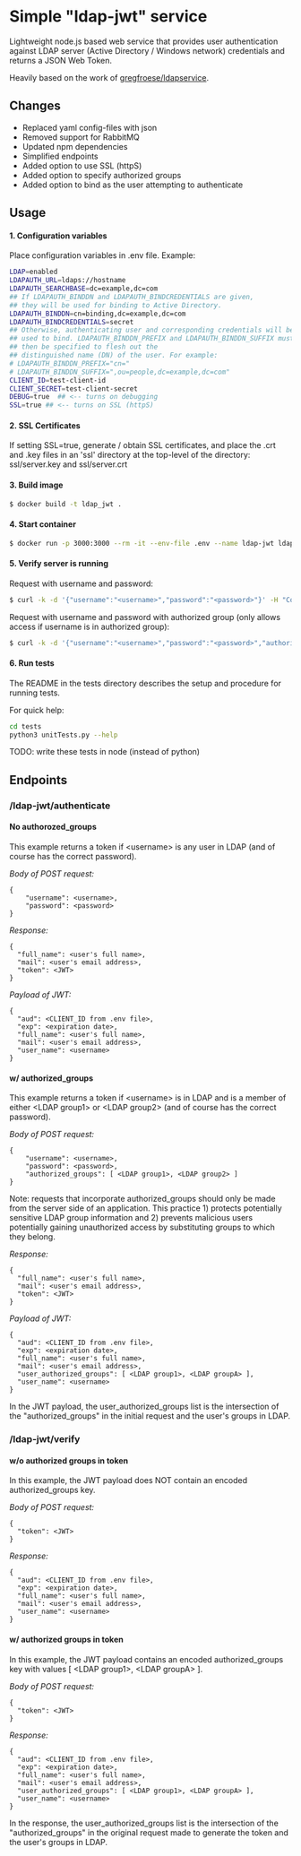 # Simple "ldap-jwt" service
Lightweight node.js based web service that provides user authentication against LDAP server (Active Directory / Windows network) credentials and returns a JSON Web Token.

Heavily based on the work of [gregfroese/ldapservice](https://github.com/gregfroese/ldapservice).


## Changes

* Replaced yaml config-files with json
* Removed support for RabbitMQ
* Updated npm dependencies
* Simplified endpoints
* Added option to use SSL (httpS) 
* Added option to specify authorized groups
* Added option to bind as the user attempting to authenticate


## Usage


#### 1. Configuration variables

Place configuration variables in .env file. Example:

```bash
LDAP=enabled
LDAPAUTH_URL=ldaps://hostname
LDAPAUTH_SEARCHBASE=dc=example,dc=com
## If LDAPAUTH_BINDDN and LDAPAUTH_BINDCREDENTIALS are given,
## they will be used for binding to Active Directory.
LDAPAUTH_BINDDN=cn=binding,dc=example,dc=com
LDAPAUTH_BINDCREDENTIALS=secret
## Otherwise, authenticating user and corresponding credentials will be
## used to bind. LDAPAUTH_BINDDN_PREFIX and LDAPAUTH_BINDDN_SUFFIX must
## then be specified to flesh out the
## distinguished name (DN) of the user. For example:
# LDAPAUTH_BINDDN_PREFIX="cn="
# LDAPAUTH_BINDDN_SUFFIX=",ou=people,dc=example,dc=com"
CLIENT_ID=test-client-id
CLIENT_SECRET=test-client-secret
DEBUG=true  ## <-- turns on debugging
SSL=true ## <-- turns on SSL (httpS)
```

#### 2. SSL Certificates

If setting SSL=true, generate / obtain SSL certificates, and place the .crt and .key files in an 'ssl' directory at the top-level of the directory: ssl/server.key and ssl/server.crt


#### 3. Build image

```bash
$ docker build -t ldap_jwt .
```

#### 4. Start container

```bash
$ docker run -p 3000:3000 --rm -it --env-file .env --name ldap-jwt ldap_jwt
```

#### 5. Verify server is running

Request with username and password:

```bash
$ curl -k -d '{"username":"<username>","password":"<password>"}' -H "Content-Type: application/json" -X POST "https://<hostname>/ldap-jwt/authenticate"
```

Request with username and password with authorized group (only allows access if username is in authorized group):

```bash
$ curl -k -d '{"username":"<username>","password":"<password>","authorized_groups":[<authorized group]}' -H "Content-Type: application/json" -X POST "https://<hostname>/ldap-jwt/authenticate"
```

#### 6. Run tests

The README in the tests directory describes the setup and procedure for running tests. 

For quick help:

```bash
cd tests
python3 unitTests.py --help
```

TODO: write these tests in node (instead of python)

## Endpoints

### /ldap-jwt/authenticate

#### No authorozed\_groups

This example returns a token if \<username\> is any user in LDAP (and of course has the correct password).

*Body of POST request:*

```
{
    "username": <username>,
    "password": <password>
}
```

*Response:*

```
{
  "full_name": <user's full name>,
  "mail": <user's email address>,
  "token": <JWT>
}
```

*Payload of JWT:*

```
{
  "aud": <CLIENT_ID from .env file>,
  "exp": <expiration date>,
  "full_name": <user's full name>,
  "mail": <user's email address>,
  "user_name": <username>
}
```

#### w/ authorized_groups

This example returns a token if \<username\> is in LDAP and is a member of either \<LDAP group1\> or \<LDAP group2\> (and of course has the correct password).

*Body of POST request:*

```
{
    "username": <username>,
    "password": <password>,
    "authorized_groups": [ <LDAP group1>, <LDAP group2> ]
}
```

Note: requests that incorporate authorized\_groups should only be made from the server side of an application. This practice 1) protects potentially sensitive LDAP group information and 2) prevents malicious users potentially gaining unauthorized access by substituting groups to which they belong.

*Response:*

```
{
  "full_name": <user's full name>,
  "mail": <user's email address>,
  "token": <JWT>
}
```

*Payload of JWT:*

```
{
  "aud": <CLIENT_ID from .env file>,
  "exp": <expiration date>,
  "full_name": <user's full name>,
  "mail": <user's email address>,
  "user_authorized_groups": [ <LDAP group1>, <LDAP groupA> ],
  "user_name": <username>
}  
```

In the JWT payload, the user\_authorized\_groups list is the intersection of the "authorized_groups" in the initial request and the user's groups in LDAP.


### /ldap-jwt/verify 

#### w/o authorized groups in token

In this example, the JWT payload does NOT contain an encoded authorized\_groups key.

*Body of POST request:*

```
{
  "token": <JWT>
}
```

*Response:*

```
{
  "aud": <CLIENT_ID from .env file>,
  "exp": <expiration date>,
  "full_name": <user's full name>,
  "mail": <user's email address>,
  "user_name": <username>
}
```

#### w/ authorized groups in token

In this example, the JWT payload contains an encoded authorized\_groups key with values [ \<LDAP group1\>, \<LDAP groupA\> ].

*Body of POST request:*

```
{
  "token": <JWT>
}
```

*Response:*

```
{
  "aud": <CLIENT_ID from .env file>,
  "exp": <expiration date>,
  "full_name": <user's full name>,
  "mail": <user's email address>,
  "user_authorized_groups": [ <LDAP group1>, <LDAP groupA> ],
  "user_name": <username>
}
```

In the response, the user\_authorized\_groups list is the intersection of the "authorized_groups" in the original request made to generate the token and the user's groups in LDAP.